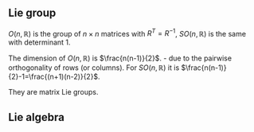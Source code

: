 ## Lie group
$O(n,\mathbb{R})$ is the group of $n\times n$ matrices with $R^T=R^{-1}$, $SO(n,\mathbb{R})$ is the same with determinant $1$. 

The dimension of $O(n,\mathbb{R})$ is $\frac{n(n-1)}{2}$.
	- due to the pairwise orthogonality of rows (or columns).
For $SO(n,\mathbb{R})$ it is $\frac{n(n-1)}{2}-1=\frac{(n+1)(n-2)}{2}$.

They are matrix Lie groups.

## Lie algebra